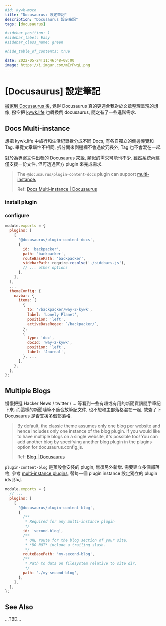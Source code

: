 ```yaml
---
#id: kywk-moco
title: "Docusaurus: 設定筆記"
description: "Docusaurus 設定筆記"
tags: [docusaurus]

#sidebar_position: 1
#sidebar_label: Easy
#sidebar_class_name: green

#hide_table_of_contents: true

date: 2022-05-24T11:46:48+08:00
image: https://i.imgur.com/mErPwqL.png
---
```


[Docusaurus] 設定筆記
===================

[搬家到 Docusaurus 後](/moco/blog/2022/05/20/move-to-docusaurus/), 
覺得 Docusaurus 真的更適合我對於文章整理呈現的想像, 撥空把 [kywk.life](https://kywk.github.io) 也轉換倒 docusaurus, 
隨之有了一些進階需求.


Docs Multi-instance
-------------------

想把 kywk.life 中旅行和生活紀錄拆分成不同 Docs, 有各自獨立的側邊導覽和 Tag. 
畢竟文章屬性不相同, 拆分開來側邊欄不會過於冗長外, Tag 也不會混在一起.

對於為專案文件出發的 Docusaurus 來說, 類似的需求可能也不少. 
雖然系統內建僅支援一份文件, 但可透過官方 plugin 來完成需求.

> The `@docusaurus/plugin-content-docs` plugin can support [multi-instance.](https://docusaurus.io/docs/using-plugins#multi-instance-plugins-and-plugin-ids)
>
> Ref: [Docs Multi-instance | Docusaurus](https://docusaurus.io/docs/docs-multi-instance)

### install plugin ###

### configure ##

``` docusaurus.config.js
module.exports = {
  plugins: [
    [
      '@docusaurus/plugin-content-docs',
      {
        id: 'backpacker',
        path: 'backpacker',
        routeBasePath: 'backpacker',
        sidebarPath: require.resolve('./sidebars.js'),
        // ... other options
      },
    ],
  ],
  ...
  themeConfig: {
    navbar: {
      items: [
        {
          to: '/backpacker/way-2-kywk',
          label: 'Lonely Planet',
          position: 'left',
          activeBaseRegex: `/backpacker/`,
        },
        {
          type: 'doc',
          docId: 'way-2-kywk',
          position: 'left',
          label: 'Journal',
        }, ...
      ],
    },
  },  
}; 
```


Multiple Blogs
--------------

慢慢把逛 Hacker News / twitter / ... 等看到一些有趣或有用的新聞資訊隨手筆記下來.
而這樣的新聞隨筆不適合放筆記文件, 也不想和主部落格混在一起, 故查了下 Docusaurus 是否支援多個部落格.

> By default, the classic theme assumes only one blog per website 
> and hence includes only one instance of the blog plugin. 
> If you would like to have multiple blogs on a single website, 
> it's possible too! You can add another blog by specifying 
> another blog plugin in the plugins option for docusaurus.config.js.
>
> Ref: [Blog | Docusaurus](https://docusaurus.io/docs/blog#multiple-blogs)

`plugin-content-blog` 是預設會安裝的 plugin, 無須另外新增.
需要建立多個部落格, 參考 [multi-instance plugins](https://docusaurus.io/docs/using-plugins#multi-instance-plugins-and-plugin-ids),
替每一個 plugin instance 設定獨立的 plugin ids 即可.

``` docusaurus.config.js
module.exports = {
  // ...
  plugins: [
    [
      '@docusaurus/plugin-content-blog',
      {
        /**
         * Required for any multi-instance plugin
         */
        id: 'second-blog',
        /**
         * URL route for the blog section of your site.
         * *DO NOT* include a trailing slash.
         */
        routeBasePath: 'my-second-blog',
        /**
         * Path to data on filesystem relative to site dir.
         */
        path: './my-second-blog',
      },
    ],
  ],
};
```


See Also
--------

...TBD...
